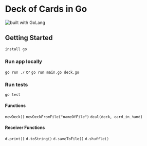 # Deck of Cards in Go
![built with GoLang](https://img.shields.io/badge/built_with-golang-blue.svg)

## Getting Started
`install go`

### Run app locally
`go run ./` or `go run main.go deck.go`

### Run tests
`go test`

#### Functions
`newDeck()`
`newDeckFromFile("nameOfFile")`
`deal(deck, card_in_hand)`
#### Receiver Functions
`d.print()`
`d.toString()`
`d.saveToFile()`
`d.shuffle()`
